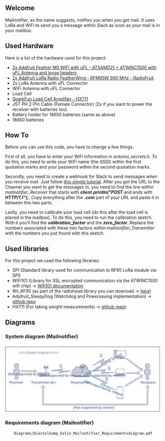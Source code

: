 ## Welcome

Mailnotifier, as the name suggests, notifies you when you get mail. It uses LoRa and WiFi to send you a message within Slack as soon as your mail is in your mailbox.

## Used Hardware

Here is a list of the hardware used for this project:
- [2x Adafruit Feather M0 WiFi with uFL - ATSAMD21 + ATWINC1500 with uFL Antenna and loose headers](https://www.adafruit.com/product/3061)
- [2x Adafruit LoRa Radio FeatherWing - RFM95W 900 MHz - RadioFruit](https://www.adafruit.com/product/3231)
- 2x LoRa Antenna with uFL Connector
- WiFi Antenna with uFL Connector
- Load Cell  
- [SparkFun Load Cell Amplifier - HX711](https://www.sparkfun.com/products/13879)
- JST PH 2-Pin Cable (Female Connector) (2x if you want to power the receiver with batteries too)
- Battery holder for 18650 batteries (same as above)
- 18650 batteries

## How To

Before you can use this code, you have to change a few things.

First of all, you have to enter your WiFi information in *arduino_secrets.h*. To do this, you need to write your WiFi name (the SSID) within the first quotation marks and your password within the second quotation marks.

Secondly, you need to create a webhook for Slack to send messages when you receive mail. Just follow [this simple tutorial](https://api.slack.com/incoming-webhooks). After you got the URL to the Channel you want to get the messages in, you need to find the line within *mailnotifier_Receiver* that starts with **_client.println("POST_** and ends with **_HTTP/1.1");_**. Copy everything after the **_.com_** part of your URL and paste it in between this two parts.

Lastly, you need to calibrate your load cell (do this after the load cell is placed in the mailbox). To do this, you need to run the calibration sketch. With it you'll find the **_calibration_factor_** and the **_zero_factor_**. Replace the numbers associated with these two factors within *mailnotifier_Transmitter* with the numbers you just found with this sketch.

## Used libraries

For this project we used the following libraries:
- SPI (Standard library used for communication to RF95 LoRa module via SPI)
- WiFi101 (Library for SSL encrypted communication via the ATWINC1500 wifi chip) ->
[Wifi101 documentation](https://www.arduino.cc/en/Reference/WiFi101)
- RH_RF95 (as part of the radiohead library you can downoad -> [here](https://github.com/adafruit/RadioHead))
- Adafruit_SleepyDog (Watchdog and Powersaving implementation) -> [github repo](https://github.com/adafruit/Adafruit_SleepyDog)
- HX711 (For taking weight measurements) -> [github repo](https://github.com/bogde/HX711))

## Diagrams

### System diagram (Mailnotifier)
![System diagram](Diagrams/SystemDiagram.svg "System diagram")

### Requirements diagram (Mailnotifier)
```pdf
	Diagrams/Diestelkamp_Golin_Mailnotifier_Requirementsdiagram.pdf
```
